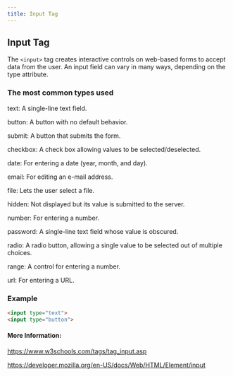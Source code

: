 ```yaml
---
title: Input Tag
---
```

## Input Tag

The `<input>` tag creates interactive controls on web-based forms to accept data from the user. An input field can vary in many ways, depending on the type attribute.

### The most common types used

text: A single-line text field.

button: A button with no default behavior.

submit: A button that submits the form.

checkbox: A check box allowing values to be selected/deselected.

date:  For entering a date (year, month, and day).

email: For editing an e-mail address.

file: Lets the user select a file. 

hidden: Not displayed but its value is submitted to the server.

number: For entering a number.

password: A single-line text field whose value is obscured.

radio: A radio button, allowing a single value to be selected out of multiple choices.

range: A control for entering a number.

url: For entering a URL.

### Example

``` html
<input type="text">
<input type="button">
```

#### More Information:
<!-- Please add any articles you think might be helpful to read before writing the article -->

https://www.w3schools.com/tags/tag_input.asp

https://developer.mozilla.org/en-US/docs/Web/HTML/Element/input
